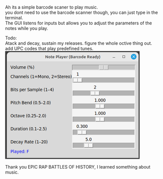Ah its a simple barcode scaner to play music. <br>
you dont need to use the barcode scanner though, you can just type in the terminal. <br>
The GUI listens for inputs but allows you to adjust the parameters of the notes while you play.<br>

Todo:<br>
Atack and decay, sustain my releases. figure the whole octive thing out.<br>
add UPC codes that play predefined tunes.<br>
<img src="b.png">

Thank you EPIC RAP BATTLES OF HISTORY, I learned something about music.
